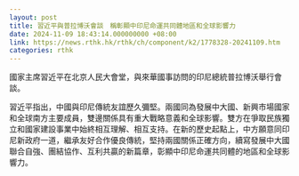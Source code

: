 ```yaml
---
layout: post
title: 習近平與普拉博沃會談　稱彰顯中印尼命運共同體地區和全球影響力
date: 2024-11-09 18:43:14.000000000 +08:00
link: https://news.rthk.hk/rthk/ch/component/k2/1778328-20241109.htm
categories: rthk
---
```


國家主席習近平在北京人民大會堂，與來華國事訪問的印尼總統普拉博沃舉行會談。

習近平指出，中國與印尼傳統友誼歷久彌堅。兩國同為發展中大國、新興市場國家和全球南方主要成員，雙邊關係具有重大戰略意義和全球影響。雙方在爭取民族獨立和國家建設事業中始終相互理解、相互支持。在新的歷史起點上，中方願意同印尼新政府一道，繼承友好合作優良傳統，堅持兩國關係正確方向，續寫發展中大國聯合自強、團結協作、互利共贏的新篇章，彰顯中印尼命運共同體的地區和全球影響力。
